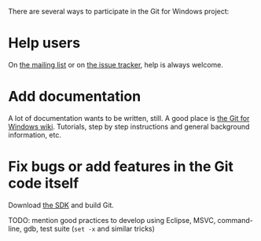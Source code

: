There are several ways to participate in the Git for Windows project:

# Help users

On [the mailing list](http://groups.google.com/group/git-for-windows) or on [the issue tracker](https://github.com/git-for-windows/git/issues), help is always welcome.

# Add documentation

A lot of documentation wants to be written, still. A good place is [the Git for Windows wiki](https://github.com/git-for-windows/git/wiki). Tutorials, step by step instructions and general background information, etc.

# Fix bugs or add features in the Git code itself

Download [the SDK](http://git-for-windows.github.io/#download-sdk) and build Git.

TODO: mention good practices to develop using Eclipse, MSVC, command-line, gdb, test suite (`set -x` and similar tricks)
